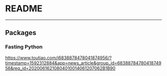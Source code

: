 # README





----

## Packages

### Fasting Python

https://www.toutiao.com/i6838878478041874956/?timestamp=1592312884&app=news_article&group_id=6838878478041874956&req_id=20200616210804010014061207062B1B90